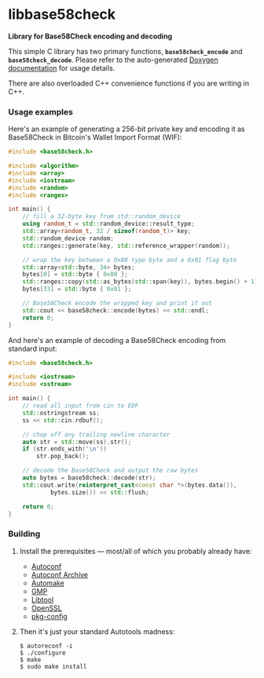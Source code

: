 # libbase58check
**Library for Base58Check encoding and decoding**

This simple C library has two primary functions, **`base58check_encode`** and **`base58check_decode`**. Please refer to the auto-generated [Doxygen documentation](https://whitslack.github.io/libbase58check/base58check_8h.html) for usage details.

There are also overloaded C++ convenience functions if you are writing in C++.

### Usage examples

Here's an example of generating a 256-bit private key and encoding it as Base58Check in Bitcoin's Wallet Import Format (WIF):
```cpp
#include <base58check.h>

#include <algorithm>
#include <array>
#include <iostream>
#include <random>
#include <ranges>

int main() {
	// fill a 32-byte key from std::random_device
	using random_t = std::random_device::result_type;
	std::array<random_t, 32 / sizeof(random_t)> key;
	std::random_device random;
	std::ranges::generate(key, std::reference_wrapper(random));

	// wrap the key between a 0x80 type byte and a 0x01 flag byte
	std::array<std::byte, 34> bytes;
	bytes[0] = std::byte { 0x80 };
	std::ranges::copy(std::as_bytes(std::span(key)), bytes.begin() + 1);
	bytes[33] = std::byte { 0x01 };

	// Base58Check encode the wrapped key and print it out
	std::cout << base58check::encode(bytes) << std::endl;
	return 0;
}
```

And here's an example of decoding a Base58Check encoding from standard input:
```cpp
#include <base58check.h>

#include <iostream>
#include <sstream>

int main() {
	// read all input from cin to EOF
	std::ostringstream ss;
	ss << std::cin.rdbuf();

	// chop off any trailing newline character
	auto str = std::move(ss).str();
	if (str.ends_with('\n'))
		str.pop_back();

	// decode the Base58Check and output the raw bytes
	auto bytes = base58check::decode(str);
	std::cout.write(reinterpret_cast<const char *>(bytes.data()),
			bytes.size()) << std::flush;

	return 0;
}
```

### Building

1. Install the prerequisites — most/all of which you probably already have:

	* [Autoconf](https://www.gnu.org/software/autoconf/)
	* [Autoconf Archive](https://www.gnu.org/software/autoconf-archive/)
	* [Automake](https://www.gnu.org/software/automake/)
	* [GMP](https://gmplib.org/)
	* [Libtool](https://www.gnu.org/software/libtool/)
	* [OpenSSL](https://www.openssl.org/)
	* [pkg-config](https://www.freedesktop.org/wiki/Software/pkg-config/)

1. Then it's just your standard Autotools madness:

	```
	$ autoreconf -i
	$ ./configure
	$ make
	$ sudo make install
	```
